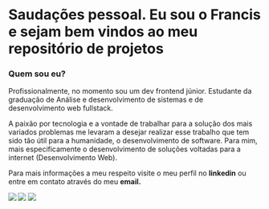 <h1>Saudações pessoal. Eu sou o Francis e sejam bem vindos ao meu repositório de projetos</h1>

<h3>Quem sou eu?</h3>
  <p>Profissionalmente, no momento sou um dev frontend júnior. Estudante da graduação de Análise e desenvolvimento de sistemas e de desenvolvimento web fullstack.</p>
  <p>A paixão por tecnologia e a vontade de trabalhar para a solução dos mais variados problemas me levaram a desejar realizar esse trabalho que tem sido tão útil para a humanidade, o desenvolvimento de software. Para mim, mais especificamente o desenvolvimento de soluções voltadas para a internet (Desenvolvimento Web).</p>
  <p>Para mais informações a meu respeito visite o meu perfil no <b>linkedin</b> ou entre em contato através do meu <b>email<b>. </p>
  <a href="https://www.linkedin.com/in/francis-mozart-pelissari-0976a6174/" target="_blank"><img src="https://img.shields.io/badge/Francis Mozart Pelissari-0077B5?style=for-the-badge&logo=linkedin&logoColor=white"></a>
  <img src="https://img.shields.io/badge/mozartpelissari@gmail.com-D14836?style=for-the-badge&logo=gmail&logoColor=white">
  <img src="https://img.shields.io/badge/mozart96p@hotmail.com-0078D4?style=for-the-badge&logo=microsoft-outlook&logoColor=white">
  
  

